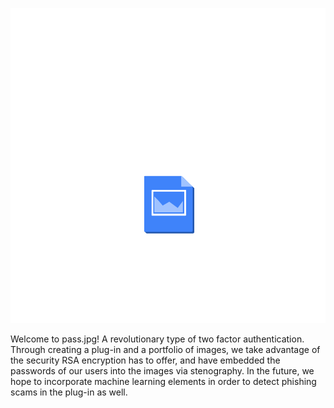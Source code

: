 ![alt text](banner.png)


Welcome to pass.jpg! A revolutionary type of two factor authentication. Through creating a plug-in and a portfolio of images, we take advantage of the security RSA encryption has to offer, and have embedded the passwords of our users into the images via stenography. In the future, we hope to incorporate machine learning elements in order to detect phishing scams in the plug-in as well. 